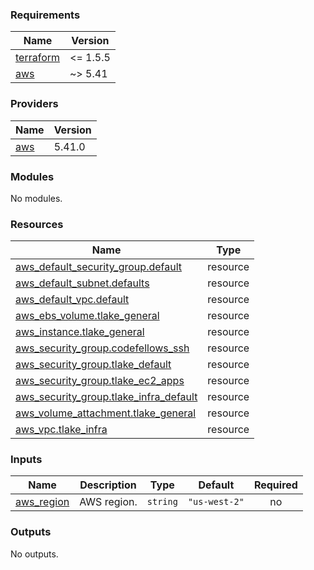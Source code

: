 <!-- BEGIN_TF_DOCS -->
### Requirements

| Name | Version |
|------|---------|
| <a name="requirement_terraform"></a> [terraform](#requirement\_terraform) | <= 1.5.5 |
| <a name="requirement_aws"></a> [aws](#requirement\_aws) | ~> 5.41 |

### Providers

| Name | Version |
|------|---------|
| <a name="provider_aws"></a> [aws](#provider\_aws) | 5.41.0 |

### Modules

No modules.

### Resources

| Name | Type |
|------|------|
| [aws_default_security_group.default](https://registry.terraform.io/providers/hashicorp/aws/latest/docs/resources/default_security_group) | resource |
| [aws_default_subnet.defaults](https://registry.terraform.io/providers/hashicorp/aws/latest/docs/resources/default_subnet) | resource |
| [aws_default_vpc.default](https://registry.terraform.io/providers/hashicorp/aws/latest/docs/resources/default_vpc) | resource |
| [aws_ebs_volume.tlake_general](https://registry.terraform.io/providers/hashicorp/aws/latest/docs/resources/ebs_volume) | resource |
| [aws_instance.tlake_general](https://registry.terraform.io/providers/hashicorp/aws/latest/docs/resources/instance) | resource |
| [aws_security_group.codefellows_ssh](https://registry.terraform.io/providers/hashicorp/aws/latest/docs/resources/security_group) | resource |
| [aws_security_group.tlake_default](https://registry.terraform.io/providers/hashicorp/aws/latest/docs/resources/security_group) | resource |
| [aws_security_group.tlake_ec2_apps](https://registry.terraform.io/providers/hashicorp/aws/latest/docs/resources/security_group) | resource |
| [aws_security_group.tlake_infra_default](https://registry.terraform.io/providers/hashicorp/aws/latest/docs/resources/security_group) | resource |
| [aws_volume_attachment.tlake_general](https://registry.terraform.io/providers/hashicorp/aws/latest/docs/resources/volume_attachment) | resource |
| [aws_vpc.tlake_infra](https://registry.terraform.io/providers/hashicorp/aws/latest/docs/resources/vpc) | resource |

### Inputs

| Name | Description | Type | Default | Required |
|------|-------------|------|---------|:--------:|
| <a name="input_aws_region"></a> [aws\_region](#input\_aws\_region) | AWS region. | `string` | `"us-west-2"` | no |

### Outputs

No outputs.
<!-- END_TF_DOCS -->